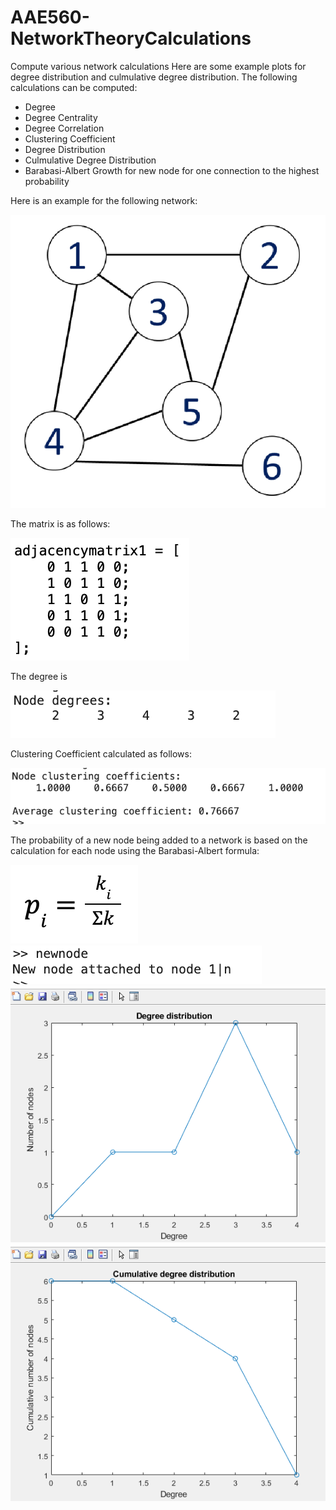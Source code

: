 # AAE560-NetworkTheoryCalculations
Compute various network calculations
Here are some example plots for degree distribution and culmulative degree distribution. The following calculations can be computed:
- Degree
- Degree Centrality
- Degree Correlation
- Clustering Coefficient
- Degree Distribution
- Culmulative Degree Distribution
- Barabasi-Albert Growth for new node for one connection to the highest probability

Here is an example for the following network:

![](exnetwork.png)

The matrix is as follows:

![](adjmatrix.png)

The degree is

![](degree.png)

Clustering Coefficient calculated as follows:

![](cc.png)

The probability of a new node being added to a network is based on the calculation for each node using the Barabasi-Albert formula:

![](baform.png)
![](newnode.png)
![](degreedist.PNG)
![](culmdegreedist.PNG)
